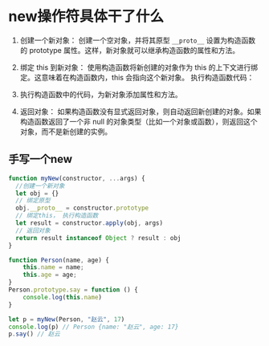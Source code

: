 # new操作符具体干了什么
1. 创建一个新对象：
创建一个空对象，并将其原型 `__proto__` 设置为构造函数的 prototype 属性。这样，新对象就可以继承构造函数的属性和方法。

2. 绑定 this 到新对象：
使用构造函数将新创建的对象作为 this 的上下文进行绑定。这意味着在构造函数内，this 会指向这个新对象。
执行构造函数代码：

3. 执行构造函数中的代码，为新对象添加属性和方法。

4. 返回对象：
如果构造函数没有显式返回对象，则自动返回新创建的对象。如果构造函数返回了一个非 null 的对象类型（比如一个对象或函数），则返回这个对象，而不是新创建的实例。

## 手写一个new
```javascript
function myNew(constructor, ...args) {
  //创建一个新对象
  let obj = {}
  // 绑定原型
  obj.__proto__ = constructor.prototype
  // 绑定this， 执行构造函数
  let result = constructor.apply(obj, args)
  // 返回对象
  return result instanceof Object ? result : obj
}
```
```javascript
function Person(name, age) {
    this.name = name;
    this.age = age;
}
Person.prototype.say = function () {
    console.log(this.name)
}

let p = myNew(Person, "赵云", 17)
console.log(p) // Person {name: "赵云", age: 17}
p.say() // 赵云
```